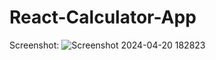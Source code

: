 # React-Calculator-App
 
Screenshot:
![Screenshot 2024-04-20 182823](https://github.com/sarthakraut16/React-Todo-appp/assets/117756588/42a31011-459a-4174-9e47-2321075aeb79)
